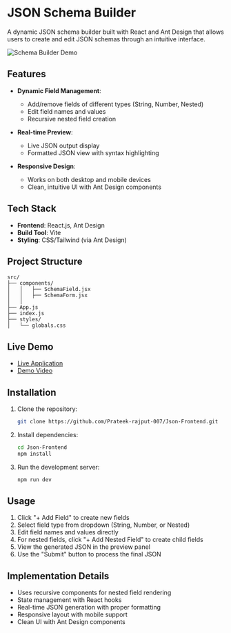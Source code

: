 
# JSON Schema Builder

A dynamic JSON schema builder built with React and Ant Design that allows users to create and edit JSON schemas through an intuitive interface.

![Schema Builder Demo](https://github.com/Prateek-rajput-007/Json-Frontend/raw/main/public/schema-builder-demo.gif)

## Features

- **Dynamic Field Management**:
  - Add/remove fields of different types (String, Number, Nested)
  - Edit field names and values
  - Recursive nested field creation

- **Real-time Preview**:
  - Live JSON output display
  - Formatted JSON view with syntax highlighting

- **Responsive Design**:
  - Works on both desktop and mobile devices
  - Clean, intuitive UI with Ant Design components

## Tech Stack

- **Frontend**: React.js, Ant Design
- **Build Tool**: Vite
- **Styling**: CSS/Tailwind (via Ant Design)

## Project Structure

```
src/
├── components/
│   │   ├── SchemaField.jsx
│   │   ├── SchemaForm.jsx
│   │   
├── App.js
├── index.js
├── styles/
│   └── globals.css
```

## Live Demo

- [Live Application](https://json-frontend-sand.vercel.app/)
- [Demo Video](https://drive.google.com/file/d/1aGB5Y_eoj8vnMWCUewUZnu6LtkIi49Ob/view?usp=sharing)

## Installation

1. Clone the repository:
   ```bash
   git clone https://github.com/Prateek-rajput-007/Json-Frontend.git
   ```

2. Install dependencies:
   ```bash
   cd Json-Frontend
   npm install
   ```

3. Run the development server:
   ```bash
   npm run dev
   ```

## Usage

1. Click "+ Add Field" to create new fields
2. Select field type from dropdown (String, Number, or Nested)
3. Edit field names and values directly
4. For nested fields, click "+ Add Nested Field" to create child fields
5. View the generated JSON in the preview panel
6. Use the "Submit" button to process the final JSON

## Implementation Details

- Uses recursive components for nested field rendering
- State management with React hooks
- Real-time JSON generation with proper formatting
- Responsive layout with mobile support
- Clean UI with Ant Design components
